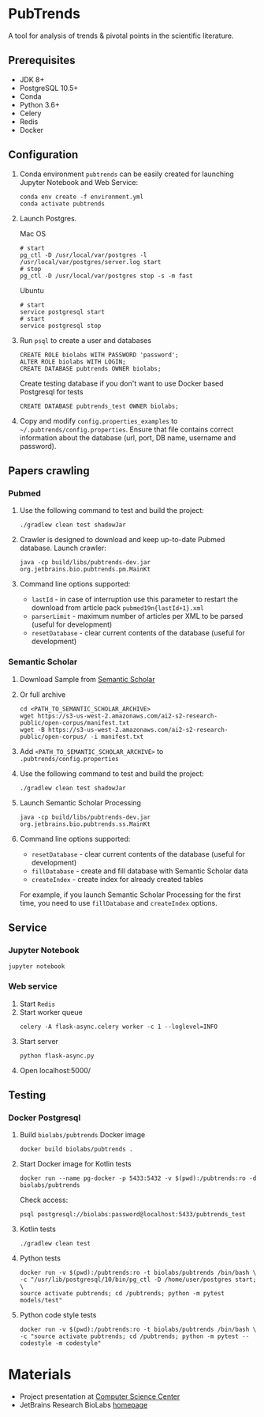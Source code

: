 PubTrends
=========

A tool for analysis of trends & pivotal points in the scientific literature.

## Prerequisites

* JDK 8+
* PostgreSQL 10.5+
* Conda
* Python 3.6+
* Celery
* Redis
* Docker

## Configuration

1. Conda environment `pubtrends` can be easily created for launching Jupyter Notebook and Web Service:

    ```
    conda env create -f environment.yml
    conda activate pubtrends
    ```

2. Launch Postgres. 

    Mac OS
    ```
    # start
    pg_ctl -D /usr/local/var/postgres -l /usr/local/var/postgres/server.log start
    # stop
    pg_ctl -D /usr/local/var/postgres stop -s -m fast
    ```
    Ubuntu
    ```
    # start
    service postgresql start
    # start
    service postgresql stop 
    ```

3. Run `psql` to create a user and databases

   ```
   CREATE ROLE biolabs WITH PASSWORD 'password';
   ALTER ROLE biolabs WITH LOGIN;
   CREATE DATABASE pubtrends OWNER biolabs;
   ```
   Create testing database if you don't want to use Docker based Postgresql for tests
   ```
   CREATE DATABASE pubtrends_test OWNER biolabs;
   ```
   
3. Copy and modify `config.properties_examples` to `~/.pubtrends/config.properties`. 
Ensure that file contains correct information about the database (url, port, DB name, username and password).
 

## Papers crawling
 
### Pubmed

1. Use the following command to test and build the project:

   ```
   ./gradlew clean test shadowJar
   ```
     
2. Crawler is designed to download and keep up-to-date Pubmed database. Launch crawler:

   ```
   java -cp build/libs/pubtrends-dev.jar org.jetbrains.bio.pubtrends.pm.MainKt
   ``` 
   
3. Command line options supported:

   * `lastId` - in case of interruption use this parameter to restart the download from article pack `pubmed19n{lastId+1}.xml` 
   * `parserLimit` - maximum number of articles per XML to be parsed (useful for development)
   * `resetDatabase` - clear current contents of the database (useful for development)   

### Semantic Scholar

1. Download Sample from [Semantic Scholar](https://s3-us-west-2.amazonaws.com/ai2-s2-research-public/open-corpus/sample-S2-records.gz)

2. Or full archive 
   ```
   cd <PATH_TO_SEMANTIC_SCHOLAR_ARCHIVE>
   wget https://s3-us-west-2.amazonaws.com/ai2-s2-research-public/open-corpus/manifest.txt
   wget -B https://s3-us-west-2.amazonaws.com/ai2-s2-research-public/open-corpus/ -i manifest.txt
   ```
3. Add `<PATH_TO_SEMANTIC_SCHOLAR_ARCHIVE>` to `.pubtrends/config.properties`

4. Use the following command to test and build the project:

   ```
   ./gradlew clean test shadowJar
   ```
   
5. Launch Semantic Scholar Processing
    ```
    java -cp build/libs/pubtrends-dev.jar org.jetbrains.bio.pubtrends.ss.MainKt
    ```
7. Command line options supported:

   * `resetDatabase` - clear current contents of the database (useful for development) 
   * `fillDatabase` - create and fill database with Semantic Scholar data
   * `createIndex` - create index for already created tables
   
   For example, if you launch Semantic Scholar Processing for the first time, 
   you need to use `fillDatabase` and `createIndex` options. 

## Service

### Jupyter Notebook
   ```
   jupyter notebook
   ```

### Web service
1. Start `Redis`
2. Start worker queue
    ```
    celery -A flask-async.celery worker -c 1 --loglevel=INFO
    ```
3. Start server
    ```
    python flask-async.py
    ```    
4. Open localhost:5000/


## Testing

### Docker Postgresql

1. Build `biolabs/pubtrends` Docker image
    ```
    docker build biolabs/pubtrends .
    ```

2. Start Docker image for Kotlin tests
    ```
    docker run --name pg-docker -p 5433:5432 -v $(pwd):/pubtrends:ro -d biolabs/pubtrends
    ```

    Check access:
    ```
    psql postgresql://biolabs:password@localhost:5433/pubtrends_test
    ```

3. Kotlin tests

    ```
    ./gradlew clean test
    ```

4. Python tests

    ```
    docker run -v $(pwd):/pubtrends:ro -t biolabs/pubtrends /bin/bash \
    -c "/usr/lib/postgresql/10/bin/pg_ctl -D /home/user/postgres start; \
    source activate pubtrends; cd /pubtrends; python -m pytest models/test"
    ```
   
5. Python code style tests
    ```
    docker run -v $(pwd):/pubtrends:ro -t biolabs/pubtrends /bin/bash \
    -c "source activate pubtrends; cd /pubtrends; python -m pytest --codestyle -m codestyle"
    ```


# Materials

* Project presentation at [Computer Science Center](https://my.compscicenter.ru/media/projects/2019-spring/758/presentations/participants.pdf)
* JetBrains Research BioLabs [homepage](https://research.jetbrains.org/groups/biolabs)
